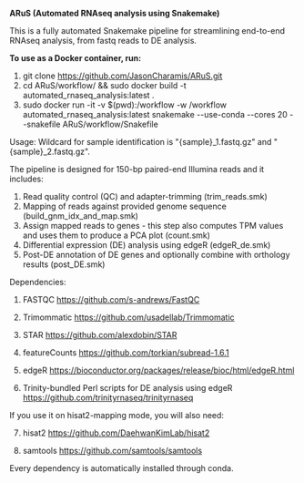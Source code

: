 **ARuS (Automated RNAseq analysis using Snakemake)**

This is a fully automated Snakemake pipeline for streamlining end-to-end RNAseq analysis, from fastq reads to DE analysis.

**To use as a Docker container, run:**
1. git clone https://github.com/JasonCharamis/ARuS.git
2. cd ARuS/workflow/ && sudo docker build -t automated_rnaseq_analysis:latest .
3. sudo docker run -it -v $(pwd):/workflow -w /workflow automated_rnaseq_analysis:latest snakemake --use-conda --cores 20 --snakefile ARuS/workflow/Snakefile

Usage:
Wildcard for sample identification is "{sample}_1.fastq.gz" and "{sample}_2.fastq.gz". 

The pipeline is designed for 150-bp paired-end Illumina reads and it includes:

1. Read quality control (QC) and adapter-trimming (trim_reads.smk)
2. Mapping of reads against provided genome sequence (build_gnm_idx_and_map.smk)
3. Assign mapped reads to genes - this step also computes TPM values and uses them to produce a PCA plot (count.smk)
4. Differential expression (DE) analysis using edgeR (edgeR_de.smk)
5. Post-DE annotation of DE genes and optionally combine with orthology results (post_DE.smk)

Dependencies:

1. FASTQC
https://github.com/s-andrews/FastQC

2. Trimommatic
https://github.com/usadellab/Trimmomatic

3. STAR
https://github.com/alexdobin/STAR

4. featureCounts
https://github.com/torkian/subread-1.6.1

5. edgeR
https://bioconductor.org/packages/release/bioc/html/edgeR.html

6. Trinity-bundled Perl scripts for DE analysis using edgeR
https://github.com/trinityrnaseq/trinityrnaseq

If you use it on hisat2-mapping mode, you will also need:

7. hisat2
https://github.com/DaehwanKimLab/hisat2

8. samtools
https://github.com/samtools/samtools

Every dependency is automatically installed through conda.

